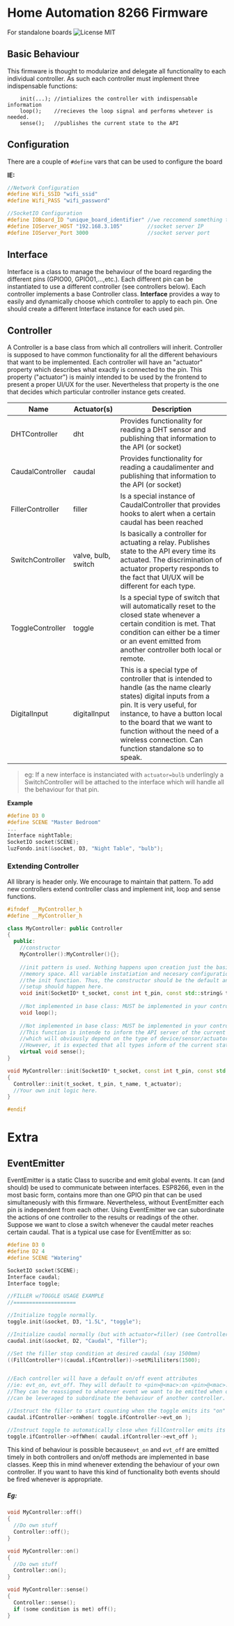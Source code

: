 # Home Automation 8266 Firmware
For standalone boards
![License MIT](https://img.shields.io/github/license/chewax/espfirmware2.0?style=plastic)

## Basic Behaviour
This firmware is thought to modularize and delegate all functionality to each individual controller. As such each controller must implement three indispensable functions:

```
	init(...); //intializes the controller with indispensable information
	loop();    //recieves the loop signal and performs whetever is needed.
	sense();   //publishes the current state to the API
```

## Configuration
There are a couple of ```#define``` vars that can be used to configure the board

**IE:**

```cpp
//Network Configuration
#define Wifi_SSID "wifi_ssid"
#define Wifi_PASS "wifi_password"

//SocketIO Configuration
#define IOBoard_ID "unique_board_identifier" //we reccomend something that humans can read
#define IOServer_HOST "192.168.3.105"        //socket server IP
#define IOServer_Port 3000                   //socket server port
```

## Interface

Interface is a class to manage the behaviour of the board regarding the different pins (GPIO00, GPIO01,...,etc.). Each different pin can be instantiated to use a different controller (see controllers below). Each controller implements a base Controller class.
**Interface** provides a way to easily and dynamically choose which controller to apply to each pin. One should create a different Interface instance for each used pin.

## Controller
A Controller is a base class from which all controllers will inherit. Controller is supposed to have common functionality for all the different behaviours that want to be implemented.
Each controller will have an "actuator" property which describes what exactly is connected to the pin. This property ("actuator") is mainly intended to be used by the frontend to present a proper UI/UX for the user. Nevertheless that property is the one that decides which particular controller instance gets created.

| Name             | Actuator(s)         | Description                                                  |
| ---------------- | ------------------- | ------------------------------------------------------------ |
| DHTController    | dht                 | Provides functionality for reading a DHT sensor and publishing that information to the API (or socket) |
| CaudalController | caudal              | Provides functionality for reading a caudalimenter and publishing that information to the API (or socket) |
| FillerController | filler              | Is a special instance of CaudalController that provides hooks to alert when a certain caudal has been reached |
| SwitchController | valve, bulb, switch | Is basically a controller for actuating a relay. Publishes state to the API every time its actuated. The discrimination of actuator property responds to the fact that UI/UX will be different for each type. |
| ToggleController | toggle              | Is a special type of switch that will automatically reset to the closed state whenever a certain condition is met. That condition can either be a timer or an event emitted from another controller both local or remote. |
| DigitalInput     | digitalInput        | This is a special type of controller that is intended to handle (as the name clearly states) digital inputs from a pin. It is very useful, for instance, to have a button local to the board that we want to function without the need of a wireless connection. Can function standalone so to speak. |

> eg: If a new interface is instanciated with ```actuator=bulb``` underlingly a SwitchController will be attached to the interface which will handle all the behaviour for that pin.

**Example**  

```cpp
#define D3 0
#define SCENE "Master Bedroom"
...
Interface nightTable;
SocketIO socket(SCENE); 
luzFondo.init(&socket, D3, "Night Table", "bulb");
```
### Extending Controller
All library is header only. We encourage to maintain that pattern. To add new controllers extend controller class and implement init, loop and sense functions.

```cpp
#ifndef __MyController_h
#define __MyController_h

class MyController: public Controller
{
  public:
    //constructor
    MyController():MyController(){};
	
    //init pattern is used. Nothing happens upon creation just the basic allocation of
    //memory space. All variable instatiation and necesary configuration ocurs inside
    //the init function. Thus, the constructor should be the default and all needed
    //setup should happen here.
    void init(SocketIO* t_socket, const int t_pin, const std::string& t_name, const std::string& t_actuator);
    
    //Not implemented in base class: MUST be implemented in your controller
    void loop(); 
    
    //Not implemented in base class: MUST be implemented in your controller.
    //This function is intende to inform the API server of the current status of the pin
    //which will obviously depend on the type of device/sensor/actuator connected. 
    //However, it is expected that all types inform of the current state.
    virtual void sense(); 
}

void MyController::init(SocketIO* t_socket, const int t_pin, const std::string& t_name, const std::string& t_actuator)
{
  Controller::init(t_socket, t_pin, t_name, t_actuator);
  //Your own init logic here.
}

#endif
```






# Extra

## EventEmitter
EventEmitter is a static Class to suscribe and emit global events. It can (and should) be used to communicate between interfaces.
ESP8266, even in the most basic form, contains more than one GPIO pin that can be used simultaneously with this firmware. Nevertheless, without EventEmitter each pin is independent from each other. Using EventEmitter we can subordinate the actions of one controller to the results or readings of the other.  
Suppose we want to close a switch whenever the caudal meter reaches certain caudal. That is a typical use case for EventEmitter as so:

```cpp
#define D3 0
#define D2 4
#define SCENE "Watering"

SocketIO socket(SCENE);
Interface caudal;
Interface toggle;

//FILLER w/TOGGLE USAGE EXAMPLE
//====================

//Initialize toggle normally.
toggle.init(&socket, D3, "1.5L", "toggle");

//Initialize caudal normally (but with actuator=filler) (see Controllers)
caudal.init(&socket, D2, "Caudal", "filler");

//Set the filler stop condition at desired caudal (say 1500mm)
((FillController*)(caudal.ifController))->setMililiters(1500);


//Each controller will have a default on/off event attributes
//ie: evt_on, evt_off. They will default to <pin>@<mac>:on <pin>@<mac>:off respectively.
//They can be reassigned to whatever event we want to be emitted when on or off and also
//can be leveraged to subordinate the behaviour of another controller.

//Instruct the filler to start counting when the toggle emits its "on" event
caudal.ifController->onWhen( toggle.ifController->evt_on );

//Instruct toggle to automatically close when fillController emits its "off" event
toggle.ifController->offWhen( caudal.ifController->evt_off );
```



This kind of behaviour is possible because`evt_on` and `evt_off` are emitted timely in both controllers and on/off methods are implemented in base classes. Keep this in mind whenever extending the behaviour of your own controller. If you want to have this kind of functionality both events should be fired whenever is appropriate.

##### Eg:

```cpp
void MyController::off()
{
  //Do own stuff
  Controller::off();
}

void MyController::on()
{
  //Do own stuff
  Controller::on();
}

void MyController::sense()
{ 
  Controller::sense();
  if (some condition is met) off();
}
```

